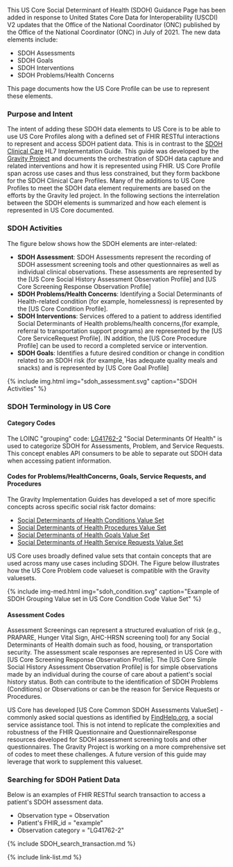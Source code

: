 <!--
---
title: My SDOH Page Edits
tags: USCDI v2
---

# My SDOH Page Edits

:::info
1. introduction:  
    - [X] uscdi introduce SDOH
    - [X] purpose and intent of US Core in re to SDOH  - data access
    - [X] contract to SDOH guide - orchestration and population
    - [X] we map to these existing and new profiles
    - [X] assist and guidance from gravity
1. Overview of how they intertwine using Gay;s Image
    - [X] SDOH guidance on population image
1. Vocabulary vs gravity using Gays
     -  [X] common category - group all the Gravity domains
1. Assessments common set of concepts
      - [X] starter Set
      - acknowledge Aunt Bertha
      - [X] see Gravity for ongoing more complete vocablet to extend
1. Example searches
    2. [X] How access with examples
:::
-->
<div markdown="1" class="new-content">

This US Core Social Determinant of Health (SDOH) Guidance Page has been added in response to  United States Core Data for Interoperability (USCDI) V2 updates that the Office of the National Coordinator (ONC) published by the Office of the National Coordinator (ONC) in July of 2021. The new data elements include:
- SDOH Assessments
- SDOH Goals
- SDOH Interventions
- SDOH Problems/Health Concerns

This page documents how the US Core Profile can be use to represent these elements.

</div>

### Purpose and Intent

The intent of adding these SDOH data elements to US Core is to be able to use US Core Profiles along with a defined set of FHIR RESTful interactions to represent and access SDOH patient data.  This is in contrast to the [SDOH Clinical Care](http://hl7.org/fhir/us/sdoh-clinicalcare/) HL7 Implementation Guide. This guide was developed by the [Gravity Project](https://hl7.org/gravity) and documents the orchestration of SDOH data capture and related interventions and how it is represented using FHIR.  US Core Profile span across use cases and thus less constrained, but they form backbone for the SDOH Clinical Care Profiles.  Many of the additions to US Core Profiles to meet the SDOH data element requirements are based on the efforts by the Gravity led project.  In the following sections the interrelation between the SDOH elements is summarized and how each element is represented in US Core documented.

### SDOH Activities

The figure below shows how the SDOH elements are inter-related:

- **SDOH Assessment**: SDOH Assessments represent the recording of SDOH assessment screening tools and other questionnaires as well as individual clinical observations.  These assessments are represented by the [US Core Social History Assessment Observation Profile] and [US Core Screening Response Observation Profile]
- **SDOH Problems/Health Concerns**: Identifying a Social Determinants of Health-related condition (for example, homelessness) is represented by the [US Core Condition Profile].
- **SDOH Interventions**:  Services offered to a patient to address identified Social Determinants of Health problems/health concerns,(for example, referral to transportation support programs) are represented by the [US Core ServiceRequest Profile].  IN addition, the [US Core Procedure Profile] can be used to record a completed service or intervention.
- **SDOH Goals**: Identifies a future desired condition or change in condition related to an SDOH risk (for example, Has adequate quality meals and snacks) and is represented by [US Core Goal Profile]

{% include img.html img="sdoh_assessment.svg" caption="SDOH Activities" %}

### SDOH Terminology in US Core

#### Category Codes

The LOINC "grouping" code: [LG41762-2](http://details.loinc.org/LOINC/LG41762-2.html) "Social Determinants Of Health" is used to categorize SDOH for Assessments, Problem, and Service Requests. This concept enables API consumers to be able to separate out SDOH data when accessing patient information.

#### Codes for Problems/HealthConcerns, Goals, Service Requests, and Procedures

The Gravity Implementation Guides has developed a set of more specific concepts across specific social risk factor domains:
* [Social Determinants of Health Conditions Value Set](https://vsac.nlm.nih.gov/valueset/2.16.840.1.113762.1.4.1196.788/expansion)
* [Social Determinants of Health Procedures Value Set](https://vsac.nlm.nih.gov/valueset/2.16.840.1.113762.1.4.1196.789/expansion)
* [Social Determinants of Health Goals Value Set](https://vsac.nlm.nih.gov/valueset/2.16.840.1.113762.1.4.1247.71/expansion)
* [Social Determinants of Health Service Requests Value Set](https://vsac.nlm.nih.gov/valueset/2.16.840.1.113762.1.4.1196.790/expansion)

US Core uses broadly defined value sets that contain concepts that are used across many use cases including SDOH. The Figure below illustrates how the US Core Problem code valueset is compatible with the Gravity valuesets.

{% include img-med.html img="sdoh_condition.svg" caption="Example of SDOH Grouping Value set in US Core Condition Code Value Set" %}

#### Assessment Codes

Assessment Screenings can represent a structured evaluation of risk (e.g., PRAPARE, Hunger Vital Sign, AHC-HRSN screening tool) for any Social Determinants of Health domain such as food, housing, or transportation security. The assessment scale responses are represented in US Core with [US Core Screening Response Observation Profile]. The [US Core Simple Social History Assessment Observation Profile] is for simple observations made by an individual during the course of care about a patient's social history status. Both can contribute to the identification of SDOH Problems (Conditions) or Observations or can be the reason for Service Requests or Procedures.

US Core has developed [US Core Common SDOH Assessments ValueSet] - commonly asked social questions as identified by [FindHelp.org](https://company.findhelp.com/), a social service assistance tool. This is not intend to replicate the complexities and robustness of the FHIR Questionnaire and QuestionnaireResponse resources developed for SDOH assessment screening tools and other questionnaires.  The Gravity Project is working on a more comprehensive set of codes to meet these challenges. A future version of this guide may leverage that work to supplement this valueset.

### Searching for SDOH Patient Data

Below is an examples of FHIR RESTful search transaction to access a patient's SDOH assessment data.

- Observation type = Observation
- Patient's FHIR_id = "example"
- Observation category = "LG41762-2"

{% include SDOH_search_transaction.md %}

{% include link-list.md %}
